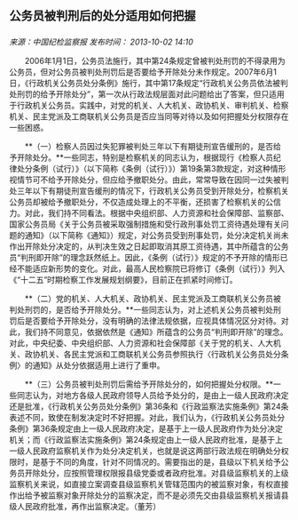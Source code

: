 ## 公务员被判刑后的处分适用如何把握

### 

_来源：中国纪检监察报_ _发布时间： 2013-10-02 14:10_

　　2006年1月1日，公务员法施行，其中第24条规定曾被判处刑罚的不得录用为公务员，但对公务员被判处刑罚后是否要给予开除处分未作规定。2007年6月1日，《行政机关公务员处分条例》施行，其中第17条规定“行政机关公务员依法被判处刑罚的给予开除处分”，第一次从行政法规层面对此问题给出了答案，但只适用于行政机关公务员。实践中，对党的机关、人大机关、政协机关、审判机关、检察机关、民主党派及工商联机关公务员是否应当同等对待以及如何把握处分权限存在一些困惑。

　　**（一）检察人员因过失犯罪被判处三年以下有期徒刑宣告缓刑的，是否给予开除处分。**一些同志，特别是检察机关的同志认为，根据现行《检察人员纪律处分条例（试行）》（以下简称《条例（试行）》）第19条第3款规定，对这种情形视情节可不给予开除处分，但应给予撤职处分。由此，常常导致在因同一过失被判处三年以下有期徒刑宣告缓刑的情况下，行政机关公务员受到开除处分，检察机关公务员却被给予撤职处分，不仅造成处理上的不平衡，还损害了检察机关的公信力。对此，我们持不同看法。根据中央组织部、人力资源和社会保障部、监察部、国家公务员局《关于公务员被采取强制措施和受行政刑事处罚工资待遇处理有关问题的通知》（以下简称《通知》）规定，对公务员受到刑事处罚，处分决定机关尚未作出开除处分决定的，从判决生效之日起即取消其原工资待遇，其中所蕴含的公务员“判刑即开除”的理念跃然纸上。因此，《条例（试行）》规定的不予开除的情形已经不能适应新形势的变化。对此，最高人民检察院已将修订《条例（试行）》列入《“十二五”时期检察工作发展规划纲要》，目前正在抓紧时间修订。

　　**（二）党的机关、人大机关、政协机关、民主党派及工商联机关公务员被判处刑罚的，是否给予开除处分。**一些同志认为，对上述机关公务员被判处刑罚后是否要给予开除处分，没有明确的法律法规依据，应视具体情况区分对待。对此，我们持不同意见，依据依然是《通知》所蕴含的公务员“判刑即开除”的理念。对此，中央纪委、中央组织部、人力资源和社会保障部《关于党的机关、人大机关、政协机关、各民主党派和工商联机关公务员参照执行〈行政机关公务员处分条例〉的通知》从处分依据适用上进行了重申。

　　**（三）公务员被判处刑罚后需给予开除处分的，如何把握处分权限。**一些同志认为，对地方各级人民政府领导人员给予处分的，是由上一级人民政府决定还是批准，《行政机关公务员处分条例》第36条和《行政监察法实施条例》第24条表述不同，致使在制发决定时不好把握。对此，我们认为，《行政机关公务员处分条例》第36条规定由上一级人民政府决定，是基于上一级人民政府作为处分决定机关；而《行政监察法实施条例》第24条规定由上一级人民政府批准，是基于上一级人民政府监察机关作为处分决定机关，也就是说这两部行政法规在明确处分权限时，是基于不同的角度，针对不同情况的。需要指出的是，县级以下机关给予公务员开除处分，应按照管理权限报县级党委或者政府批准。对县级监察机关的上级监察机关来说，如直接立案调查县级监察机关管辖范围内的被监察对象，有权直接作出给予被监察对象开除处分的监察决定，而不是必须先交由县级监察机关报请县级人民政府批准，再作出监察决定。（董芳）